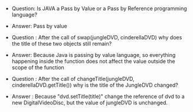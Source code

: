 * Question: Is JAVA a Pass by Value or a Pass by Reference programming language?
* Answer: Pass by value

* Question : After the call of swap(jungleDVD, cinderellaDVD) why does the title of these two objects still remain?

* Answer: Because Java is passing by value language, so everything happening inside the function does not affect the value outside the scope of the function

* Question : After the call of changeTitle(jungleDVD, cinderellaDVD.getTitle()) why is the title of the JungleDVD changed?

* Answer : Because "dvd.setTitle(title)" change the reference of dvd to a new DigitalVideoDisc, but the value of jungleDVD is unchanged.

